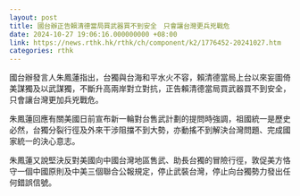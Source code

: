 ```yaml
---
layout: post
title: 國台辦正告賴清德當局買武器買不到安全　只會讓台灣更兵兇戰危
date: 2024-10-27 19:06:16.000000000 +08:00
link: https://news.rthk.hk/rthk/ch/component/k2/1776452-20241027.htm
categories: rthk
---
```


國台辦發言人朱鳳蓮指出，台獨與台海和平水火不容，賴清德當局上台以來妄圖倚美謀獨及以武謀獨，不斷升高兩岸對立對抗，正告賴清德當局買武器買不到安全，只會讓台灣更加兵兇戰危。

朱鳳蓮回應有關美國日前宣布新一輪對台售武計劃的提問時強調，祖國統一是歷史必然，台獨分裂行徑及外來干涉阻擋不到大勢，亦動搖不到解決台灣問題、完成國家統一的決心意志。

朱鳳蓮又說堅決反對美國向中國台灣地區售武、助長台獨的冒險行徑，敦促美方恪守一個中國原則及中美三個聯合公報規定，停止武裝台灣，停止向台獨勢力發出任何錯誤信號。
